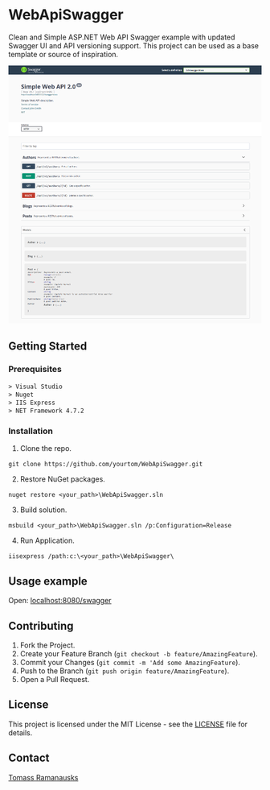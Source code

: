 # WebApiSwagger
Clean and Simple ASP.NET Web API Swagger example with updated Swagger UI and API versioning support. This project can be used as a base template or source of inspiration.

![Swagger UI](/docs/swagger_ui.png "Swagger UI")

## Getting Started

### Prerequisites
```
> Visual Studio
> Nuget
> IIS Express
> NET Framework 4.7.2
```
### Installation
1. Clone the repo.
```
git clone https://github.com/yourtom/WebApiSwagger.git
```
2. Restore NuGet packages.
```
nuget restore <your_path>\WebApiSwagger.sln
```
3. Build solution.
```
msbuild <your_path>\WebApiSwagger.sln /p:Configuration=Release
```
4. Run Application.
```
iisexpress /path:c:\<your_path>\WebApiSwagger\
```

## Usage example
Open: [localhost:8080/swagger](http://localhost:8080/swagger)

## Contributing
1. Fork the Project.
2. Create your Feature Branch (`git checkout -b feature/AmazingFeature`).
3. Commit your Changes (`git commit -m 'Add some AmazingFeature`).
4. Push to the Branch (`git push origin feature/AmazingFeature`).
5. Open a Pull Request.

## License
This project is licensed under the MIT License - see the [LICENSE](/docs/LICENSE) file for details.

## Contact
[Tomass Ramanausks](https://www.linkedin.com/in/yourtom/)
